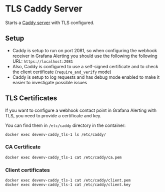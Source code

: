 # TLS Caddy Server

Starts a [Caddy server](https://caddyserver.com/) with TLS configured.

## Setup

- Caddy is setup to run on port 2081, so when configuring the webhook receiver in Grafana Alerting you should use the
  following the following URL: `https://localhost:2081`
- Also, Caddy is configured to use a self-signed certificate and to check the client certificate (`require_and_verify` mode)
- Caddy is setup to log requests and has debug mode enabled to make it easier to investigate possible issues

## TLS Certificates

If you want to configure a webhook contact point in Grafana Alerting with TLS, you need to provide a certificate and key.

You can find them in `/etc/caddy` directory in the container:

```shell
docker exec devenv-caddy_tls-1 ls /etc/caddy/
```

### CA Certificate

```shell
docker exec devenv-caddy_tls-1 cat /etc/caddy/ca.pem
```

### Client certificates

```shell
docker exec devenv-caddy_tls-1 cat /etc/caddy/client.pem
docker exec devenv-caddy_tls-1 cat /etc/caddy/client.key
```
